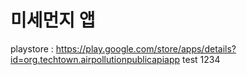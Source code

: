 # 미세먼지 앱
playstore : https://play.google.com/store/apps/details?id=org.techtown.airpollutionpublicapiapp
test 1234

